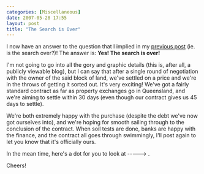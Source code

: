 ```yaml
---
categories: [Miscellaneous]
date: 2007-05-28 17:55
layout: post
title: "The Search is Over"
---
```

I now have an answer to the question that I implied in my <a href="/posts/the-search-might-be-over/" title="The Search Might be Over">previous post</a> (ie. is the search over?)! The answer is: <strong>Yes! The search is over!</strong>

I'm not going to go into all the gory and graphic details (this is, after all, a publicly viewable blog), but I can say that after a single round of negotiation with the owner of the said block of land, we've settled on a price and we're in the throws of getting it sorted out. It's very exciting! We've got a fairly standard contract as far as property exchanges go in Queensland, and we're aiming to settle within 30 days (even though our contract gives us 45 days to settle).

We're both extremely happy with the purchase (despite the debt we've now got ourselves into), and we're hoping for smooth sailing through to the conclusion of the contract. When soil tests are done, banks are happy with the finance, and the contract all goes through swimmingly, I'll post again to let you know that it's officially ours.

In the mean time, here's a dot for you to look at ----->   .

Cheers!
